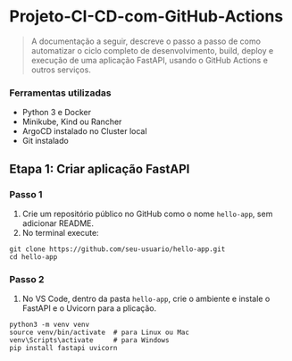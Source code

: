 # Projeto-CI-CD-com-GitHub-Actions

> A documentação a seguir, descreve o passo a passo de como automatizar o ciclo completo de desenvolvimento, build, deploy e 
execução de uma aplicação FastAPI, usando o GitHub Actions e outros serviços.


### Ferramentas utilizadas 
* Python 3 e Docker
* Minikube, Kind ou Rancher
* ArgoCD instalado no Cluster local
* Git instalado



## Etapa 1: Criar aplicação FastAPI

### Passo 1

1. Crie um repositório público no GitHub como o nome `hello-app`, sem adicionar README.
2. No terminal execute:
```
git clone https://github.com/seu-usuario/hello-app.git
cd hello-app
```

### Passo 2

1. No VS Code, dentro da pasta `hello-app`, crie o ambiente e instale o FastAPI e o Uvicorn para a plicação.

```
python3 -m venv venv
source venv/bin/activate  # para Linux ou Mac
venv\Scripts\activate     # para Windows
pip install fastapi uvicorn
```


